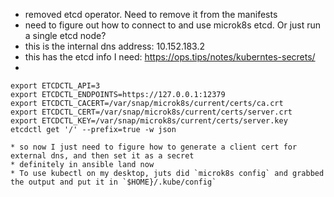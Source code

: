 * removed etcd operator. Need to remove it from the manifests
* need to figure out how to connect to and use microk8s etcd. Or just run a single etcd node?
* this is the internal dns address: 10.152.183.2
* this has the etcd info I need: https://ops.tips/notes/kuberntes-secrets/
*
```
export ETCDCTL_API=3
export ETCDCTL_ENDPOINTS=https://127.0.0.1:12379
export ETCDCTL_CACERT=/var/snap/microk8s/current/certs/ca.crt
export ETCDCTL_CERT=/var/snap/microk8s/current/certs/server.crt
export ETCDCTL_KEY=/var/snap/microk8s/current/certs/server.key
etcdctl get '/' --prefix=true -w json 

* so now I just need to figure how to generate a client cert for external dns, and then set it as a secret
* definitely in ansible land now
* To use kubectl on my desktop, juts did `microk8s config` and grabbed the output and put it in `$HOME}/.kube/config`
